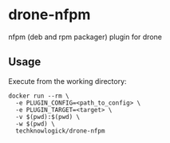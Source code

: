 # drone-nfpm
nfpm (deb and rpm packager) plugin for drone

## Usage

Execute from the working directory:

```
docker run --rm \
  -e PLUGIN_CONFIG=<path_to_config> \
  -e PLUGIN_TARGET=<target> \
  -v $(pwd):$(pwd) \
  -w $(pwd) \
  techknowlogick/drone-nfpm
```
